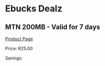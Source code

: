 
# Ebucks Dealz
## MTN 200MB - Valid for 7 days
[Product Page](https://www.ebucks.com/web/shop/productSelected.do?prodId=1028842845&catId=300)

Price: R25.00

Savings: 


	